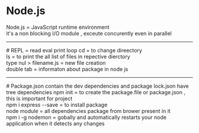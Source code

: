 # Node.js
Node.js = JavaScript runtime environment  
it's a non blocking I/O module , exceute concurently even in parallel 
<hr>
# REPL = read eval print loop 
cd = to change direectory 
<br>
ls = to print the all list of files in repective dierctory 
<br>
type nul > filename.js = new file creation 
<br>
double tab  = informaton about package in node js 
<hr>
# Package.json contain the dev dependencies and package lock.json have tree dependencies 
npm init = to create the package.file or package.json , this is important for project 
<br>
npm i express --save =  to install package
<br>
node module = all dependencies package from brower present in it
<br>
npm i -g nodemon = gobally and automatically restarts your node application when it detects any changes

